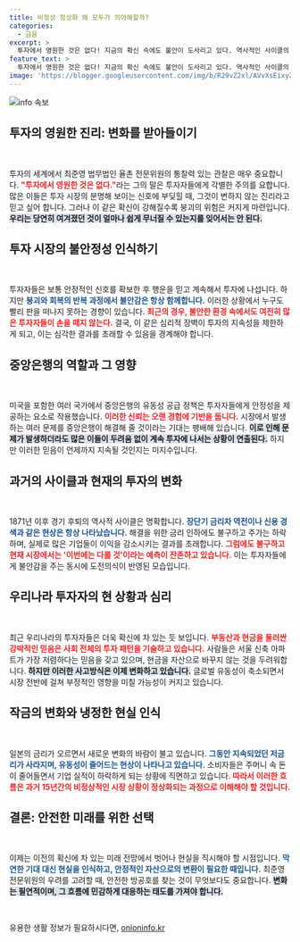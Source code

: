 ```yaml
---
title: 비정상 정상화 왜 모두가 의아해할까?
categories:
  - 금융
excerpt: >
  투자에서 영원한 것은 없다! 지금의 확신 속에도 불안이 도사리고 있다. 역사적인 사이클의 변화가 다가오며, 안전한 방공호를 찾을 시간!
feature_text: >
  투자에서 영원한 것은 없다! 지금의 확신 속에도 불안이 도사리고 있다. 역사적인 사이클의 변화가 다가오며, 안전한 방공호를 찾을 시간!
image: 'https://blogger.googleusercontent.com/img/b/R29vZ2xl/AVvXsEixyZcFfHzMRdzZMjFBmAUKJYCLCGyLL1o632UiGVXcaFdKo_bkvkuCioo0uUKlGfBVcT3P84aROyZIXSBEx3Aw5nCQ3pTgDom1WDC4m8eifvWiAmWEEVb4x6G_l8C0QH225ldMjyaFvpxGEBGNO37VmDTDMHGhJPq73UglMfDca1-0aw/s1600/blogspot.png'
---
```


<p><img src="https://blogger.googleusercontent.com/img/b/R29vZ2xl/AVvXsEixyZcFfHzMRdzZMjFBmAUKJYCLCGyLL1o632UiGVXcaFdKo_bkvkuCioo0uUKlGfBVcT3P84aROyZIXSBEx3Aw5nCQ3pTgDom1WDC4m8eifvWiAmWEEVb4x6G_l8C0QH225ldMjyaFvpxGEBGNO37VmDTDMHGhJPq73UglMfDca1-0aw/s1600/blogspot.png" alt="info 속보" /></p>

<h2 data-ke-size="size26">투자의 영원한 진리: 변화를 받아들이기</h2>

<p data-ke-size="size16">&nbsp;</p>

<p>투자의 세계에서 최준영 법무법인 율촌 전문위원의 통찰력 있는 관찰은 매우 중요합니다. <b><span style="color: #ee2323;">"투자에서 영원한 것은 없다."</span></b>라는 그의 말은 투자자들에게 각별한 주의를 요합니다. 많은 이들은 투자 시장의 분명해 보이는 신호에 부딪힐 때, 그것이 변하지 않는 진리라고 믿고 싶어 합니다. 그러나 이 같은 확신이 강해질수록 붕괴의 위험은 커지게 마련입니다. <b><span style="background-color: #21538527;">우리는 당연히 여겨졌던 것이 얼마나 쉽게 무너질 수 있는지를 잊어서는 안 된다.</span></b>  </p>

<h2 data-ke-size="size26">투자 시장의 불안정성 인식하기</h2>

<p data-ke-size="size16">&nbsp;</p>

<p>투자자들은 보통 안정적인 신호를 확보한 후 행운을 믿고 계속해서 투자에 나섭니다. 하지만 <b><span style="color: #1a5490;">붕괴와 회복의 반복 과정에서 불안감은 항상 함께합니다.</span></b> 이러한 상황에서 누구도 빨리 판을 떠나지 못하는 경향이 있습니다. <b><span style="color: #ee2323;">최근의 경우, 불안한 환경 속에서도 여전히 많은 투자자들이 손을 떼지 않는다.</span></b> 결국, 이 같은 심리적 장벽이 투자의 지속성을 제한하게 되고, 이는 심각한 결과를 초래할 수 있음을 경계해야 합니다.</p>

<h2 data-ke-size="size26">중앙은행의 역할과 그 영향</h2>

<p data-ke-size="size16">&nbsp;</p>

<p>미국을 포함한 여러 국가에서 중앙은행의 유동성 공급 정책은 투자자들에게 안정성을 제공하는 요소로 작용했습니다. <b><span style="color: #ee2323;">이러한 신뢰는 오랜 경험에 기반을 둡니다.</span></b> 시장에서 발생하는 여러 문제를 중앙은행이 해결해 줄 것이라는 기대는 팽배해 있습니다. <b><span style="background-color: #21538527;">이로 인해 문제가 발생하더라도 많은 이들이 두려움 없이 계속 투자에 나서는 상황이 연출된다.</span></b> 하지만 이러한 믿음이 언제까지 지속될 것인지는 미지수입니다.</p>

<h2 data-ke-size="size26">과거의 사이클과 현재의 투자의 변화</h2>

<p data-ke-size="size16">&nbsp;</p>

<p>1871년 이후 경기 후퇴의 역사적 사이클은 명확합니다. <b><span style="color: #1a5490;">장단기 금리차 역전이나 신용 경색과 같은 현상은 항상 나타났습니다.</span></b> 해결을 위한 금리 인하에도 불구하고 주가는 하락하며, 실제로 많은 기업들이 이익을 감소시키는 결과를 초래합니다. <b><span style="color: #ee2323;">그럼에도 불구하고 현재 시장에서는 '이번에는 다를 것'이라는 예측이 잔존하고 있습니다.</span></b> 이는 투자자들에게 불안감을 주는 동시에 도전의식이 반영된 모습입니다.</p>

<h2 data-ke-size="size26">우리나라 투자자의 현 상황과 심리</h2>

<p data-ke-size="size16">&nbsp;</p>

<p>최근 우리나라의 투자자들은 더욱 확신에 차 있는 듯 보입니다. <b><span style="color: #ee2323;">부동산과 현금을 둘러싼 강박적인 믿음은 사회 전체의 투자 패턴을 기술하고 있습니다.</span></b> 사람들은 서울 신축 아파트가 가장 저렴하다는 믿음을 갖고 있으며, 현금을 자산으로 바꾸지 않는 것을 두려워합니다. <b><span style="background-color: #21538527;">하지만 이러한 사고방식은 이제 변화하고 있습니다.</span></b> 글로벌 유동성이 축소되면서 시장 전반에 걸쳐 부정적인 영향을 미칠 가능성이 커지고 있습니다.</p>

<h2 data-ke-size="size26">작금의 변화와 냉정한 현실 인식</h2>

<p data-ke-size="size16">&nbsp;</p>

<p>일본의 금리가 오르면서 새로운 변화의 바람이 불고 있습니다. <b><span style="color: #1a5490;">그동안 지속되었던 저금리가 사라지며, 유동성이 줄어드는 현상이 나타나고 있습니다.</span></b> 소비자들은 주머니 속 돈이 줄어들면서 기업 실적이 하락하게 되는 상황에 직면하고 있습니다. <b><span style="color: #ee2323;">따라서 이러한 흐름은 과거 15년간의 비정상적인 시장 상황이 정상화되는 과정으로 이해해야 할 것입니다.</span></b>  </p>

<h2 data-ke-size="size26">결론: 안전한 미래를 위한 선택</h2>

<p data-ke-size="size16">&nbsp;</p>

<p>이제는 이전의 확신에 차 있는 미래 전망에서 벗어나 현실을 직시해야 할 시점입니다. <b><span style="color: #1a5490;">막연한 기대 대신 현실을 인식하고, 안정적인 자산으로의 변환이 필요한 때입니다.</span></b> 최준영 전문위원의 우려를 고려할 때, 안전한 방공호를 찾는 것이 무엇보다도 중요합니다. <b><span style="background-color: #21538527;">변화는 필연적이며, 그 흐름에 민감하게 대응하는 태도를 가져야 합니다.</span></b> </p>

<p data-ke-size="size16">&nbsp;</p>
유용한 생활 정보가 필요하시다면, <a href="https://onioninfo.kr" rel="dofollow">onioninfo.kr</a>


